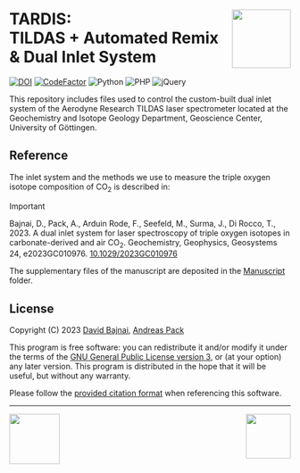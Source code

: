 <!-- This is the README file for GitHub -->
# TARDIS: <img src="/data/images/TARDIS_logo.png" align="right" width="105"/> <br/> TILDAS + Automated Remix & Dual Inlet System

[![DOI](https://zenodo.org/badge/DOI/10.5281/zenodo.8337576.svg)](https://doi.org/10.5281/zenodo.8337576)
[![CodeFactor](https://www.codefactor.io/repository/github/davidbajnai/tardis/badge?s=e60c8acc0095fc83f8522a69115b1e3ed10c7320)](https://www.codefactor.io/repository/github/davidbajnai/tardis)
![Python](https://img.shields.io/badge/dynamic/json?url=https%3A%2F%2Fgithub.com%2Fdavidbajnai%2FTARDIS%2Fraw%2F9be8a66983234d9d2491201fe2eb4432b56e265a%2F.github%2Fversions.json&query=%24.python&label=Python&color=3572a5)
![PHP](https://img.shields.io/badge/dynamic/json?url=https%3A%2F%2Fgithub.com%2Fdavidbajnai%2FTARDIS%2Fraw%2F9be8a66983234d9d2491201fe2eb4432b56e265a%2F.github%2Fversions.json&query=%24.php&label=PHP&color=4f5d95)
![jQuery](https://img.shields.io/badge/dynamic/json?url=https%3A%2F%2Fgithub.com%2Fdavidbajnai%2FTARDIS%2Fraw%2F9be8a66983234d9d2491201fe2eb4432b56e265a%2F.github%2Fversions.json&query=%24.js&label=jQuery&color=f1e05a)

This repository includes files used to control the custom-built dual inlet system of the Aerodyne Research TILDAS laser spectrometer located at the Geochemistry and Isotope Geology Department, Geoscience Center, University of Göttingen.

## Reference
The inlet system and the methods we use to measure the triple oxygen isotope composition of CO<sub>2</sub> is described in:

>[!IMPORTANT]
>Bajnai, D., Pack, A., Arduin Rode, F., Seefeld, M., Surma, J., Di Rocco, T., 2023. A dual inlet system for laser spectroscopy of triple oxygen isotopes in carbonate-derived and air CO<sub>2</sub>. Geochemistry, Geophysics, Geosystems 24, e2023GC010976. [10.1029/2023GC010976](https://doi.org/10.1029/2023GC010976)

The supplementary files of the manuscript are deposited in the [Manuscript](/data/Manuscript) folder.

## License

Copyright (C) 2023 <a href="https://davidbajnai.eu">David Bajnai</a>, <a href="https://www.uni-goettingen.de/en/78572.html">Andreas Pack</a>

This program is free software: you can redistribute it and/or modify
it under the terms of the [GNU General Public License version 3](LICENSE), or (at your option) any later version. This program is distributed in the hope that it will be useful,
but without any warranty.

Please follow the [provided citation format](CITATION.cff) when referencing this software.

<hr>
<picture>
    <source media="(prefers-color-scheme: dark)" srcset="Images/GZG_logo_white.png">
    <img src="/data/images/GZG_logo_black.png" align="left" height="90">
</picture>
<picture>
    <source media="(prefers-color-scheme: dark)" srcset="Images/GOE_logo_white.png">
    <img src="/data/images/GOE_logo_black.png" align="right" height="80"/>
</picture>